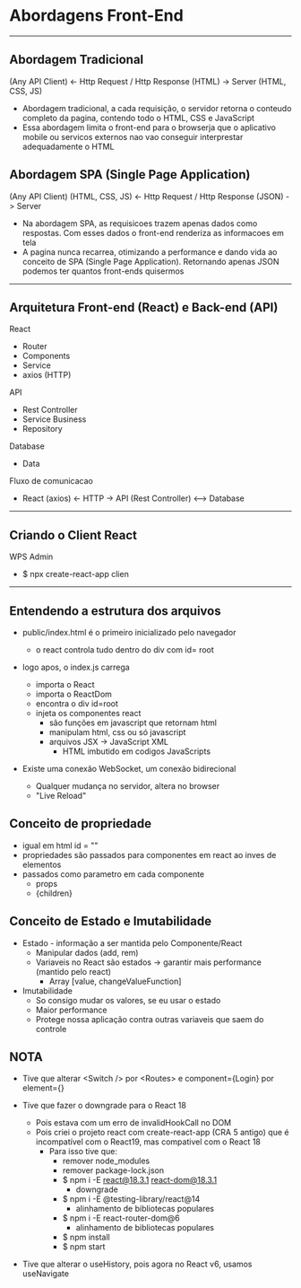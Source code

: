 
# Abordagens Front-End
---
## Abordagem Tradicional

(Any API Client) <- Http Request / Http Response (HTML) -> Server (HTML, CSS, JS)

- Abordagem tradicional, a cada requisição, o servidor retorna o conteudo completo da pagina, contendo todo o HTML, CSS e JavaScript
- Essa abordagem limita o front-end para o browserja que o aplicativo mobile ou servicos externos nao vao conseguir interprestar adequadamente o HTML

## Abordagem SPA (Single Page Application)

(Any API Client) (HTML, CSS, JS) <- Http Request / Http Response (JSON) -> Server

- Na abordagem SPA, as requisicoes trazem apenas dados como respostas. Com esses dados o front-end renderiza as informacoes em tela
- A pagina nunca recarrea, otimizando a performance e dando vida ao conceito de SPA (Single Page Application). Retornando apenas JSON podemos ter quantos front-ends quisermos

---
## Arquitetura Front-end (React) e Back-end (API)

React
- Router
- Components
- Service
- axios (HTTP)

API
- Rest Controller
- Service Business
- Repository

Database
- Data

Fluxo de comunicacao
- React (axios) <- HTTP -> API (Rest Controller) <--> Database

---

## Criando o Client React

WPS Admin
- $ npx create-react-app clien

---
## Entendendo a estrutura dos arquivos

- public/index.html é o primeiro inicializado pelo navegador
	- o react controla tudo dentro do div com id= root
- logo apos, o index.js carrega
	- importa o React
	- importa o ReactDom
	- encontra o div id=root
	- injeta os componentes react
		- são funções em javascript que retornam html
		- manipulam html, css ou só javascript
		- arquivos JSX -> JavaScript XML
			- HTML imbutido em codigos JavaScripts

- Existe uma conexão WebSocket, um conexão bidirecional
	- Qualquer mudança no servidor, altera no browser
	- "Live Reload"

## Conceito de propriedade

- igual em html id = ""
- propriedades são passados para componentes em react ao inves de elementos
- passados como parametro em cada componente
	- props
	- {children}

## Conceito de Estado e Imutabilidade

- Estado - informação a ser mantida pelo Componente/React
	- Manipular dados (add, rem)
	- Variaveis no React são estados -> garantir mais performance (mantido pelo react)
		- Array \[value, changeValueFunction]
- Imutabilidade
	- So consigo mudar os valores, se eu usar o estado
	- Maior performance
	- Protege nossa aplicação contra outras variaveis que saem do controle

## NOTA


- Tive que alterar \<Switch /> por \<Routes> e component={Login} por element={<Login />}

- Tive que fazer o downgrade para o React 18
	- Pois estava com um erro de invalidHookCall no DOM
	- Pois criei o projeto react com create-react-app (CRA 5 antigo) que é incompatível com o React19, mas compativel com o React 18
		- Para isso tive que:
			- remover node_modules
			- remover package-lock.json
			- $ npm i -E react@18.3.1 react-dom@18.3.1
				- downgrade
			- $ npm i -E @testing-library/react@14
				- alinhamento de bibliotecas populares
			- $ npm i -E react-router-dom@6
				- alinhamento de bibliotecas populares
			- $ npm install
			- $ npm start

- Tive que alterar o useHistory, pois agora no React v6, usamos useNavigate
